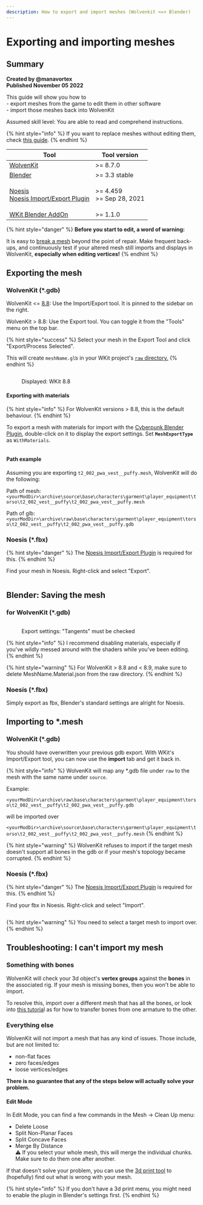 ```yaml
---
description: How to export and import meshes (Wolvenkit <=> Blender)
---
```


# Exporting and importing meshes

## Summary <a href="#summary" id="summary"></a>

**Created by @manavortex**\
**Published November 05 2022**

This guide will show you how to\
\- export meshes from the game to edit them in other software\
\- import those meshes back into WolvenKit

Assumed skill level: You are able to read and comprehend instructions.

{% hint style="info" %}
If you want to replace meshes without editing them, check [this guide](../../modding-guides/items/editing-existing-items/replace-a-player-item-with-an-npc-item.md).
{% endhint %}

| Tool                                                                                                                                                                                                                       | Tool version                       |
| -------------------------------------------------------------------------------------------------------------------------------------------------------------------------------------------------------------------------- | ---------------------------------- |
| [WolvenKit](https://github.com/WolvenKit/Wolvenkit/releases)                                                                                                                                                               | >= 8.7.0                           |
| [Blender](https://www.blender.org/download/)                                                                                                                                                                               | >= 3.3 stable                      |
| <p><a href="https://richwhitehouse.com/index.php?content=inc_projects.php">Noesis</a><br><a href="https://github.com/alphazolam/fmt_CP77mesh?msclkid=384152bfaa5611ecbad0234dbe6a5c45">Noesis Import/Export Plugin</a></p> | <p>>= 4.459<br>>= Sep 28, 2021</p> |
| [WKit Blender AddOn](https://github.com/WolvenKit/Cyberpunk-Blender-add-on)[ ](https://github.com/WolvenKit/Cyberpunk-Blender-add-on)                                                                                      | >= 1.1.0                           |



{% hint style="danger" %}
**Before you start to edit, a word of warning:**

It is easy to [break a mesh](exporting-and-importing-meshes.md#troubleshooting-i-cant-import-my-mesh) beyond the point of repair. Make frequent back-ups, and continuously test if your altered mesh still imports and displays in WolvenKit, **especially when editing vertices!**
{% endhint %}

## Exporting the mesh

### WolvenKit (\*.gdb)

WolvenKit <= [8.8](https://github.com/WolvenKit/WolvenKit/releases/tag/8.8.0): Use the Import/Export tool. It is pinned to the sidebar on the right.

WolvenKit > 8.8: Use the Export tool. You can toggle it from the "Tools" menu on the top bar.

{% hint style="success" %}
Select your mesh in the Export Tool and click "Export/Process Selected".&#x20;

This will create `meshName.glb` in your WKit project's [`raw` directory.](exporting-and-importing-meshes.md#path-example)
{% endhint %}

<figure><img src="../../.gitbook/assets/image (6) (2).png" alt=""><figcaption><p>Displayed: WKit 8.8</p></figcaption></figure>

#### Exporting with materials

{% hint style="info" %}
For WolvenKit versions > 8.8, this is the default behaviour.
{% endhint %}

To export a mesh with materials for import with the [Cyberpunk Blender Plugin](https://github.com/WolvenKit/Cyberpunk-Blender-add-on), double-click on it to display the export settings. Set **`MeshExportType`** as `WithMaterials`.

<figure><img src="../../.gitbook/assets/image (23) (1).png" alt=""><figcaption></figcaption></figure>

#### Path example&#x20;

Assuming you are exporting `t2_002_pwa_vest__puffy.mesh`, WolvenKit will do the following:

Path of mesh: `<yourModDir>\archive\source\base\characters\garment\player_equipment\torso\t2_002_vest__puffy\t2_002_pwa_vest__puffy.mesh`

Path of glb: `<yourModDir>\archive\raw\base\characters\garment\player_equipment\torso\t2_002_vest__puffy\t2_002_pwa_vest__puffy.gdb`

### Noesis (\*.fbx)

{% hint style="danger" %}
The [Noesis Import/Export Plugin](https://github.com/alphazolam/fmt\_CP77mesh?msclkid=384152bfaa5611ecbad0234dbe6a5c45) is required for this.
{% endhint %}

Find your mesh in Noesis. Right-click and select "Export".

<figure><img src="../../.gitbook/assets/noesis_mesh_export.png" alt=""><figcaption></figcaption></figure>

## Blender: Saving the mesh

### for WolvenKit (\*.gdb)

<figure><img src="https://i.imgur.com/eauWYiF.png" alt=""><figcaption><p>Export settings: "Tangents" must be checked</p></figcaption></figure>

{% hint style="info" %}
I recommend disabling materials, especially if you've wildly messed around with the shaders while you've been editing.
{% endhint %}

{% hint style="warning" %}
For WolvenKit > 8.8 and < 8.9, make sure to delete MeshName.Material.json from the raw directory.
{% endhint %}

### Noesis (\*.fbx)

Simply export as fbx, Blender's standard settings are alright for Noesis.

## Importing to \*.mesh

### WolvenKit (\*.gdb)

You should have overwritten your previous gdb export. With WKit's Import/Export tool, you can now use the **import** tab and get it back in.

{% hint style="info" %}
WolvenKit will map any \*.gdb file under `raw` to the mesh with the same name under `source`.

Example:

`<yourModDir>\archive\raw\base\characters\garment\player_equipment\torso\t2_002_vest__puffy\t2_002_pwa_vest__puffy.gdb`&#x20;

will be imported over

`<yourModDir>\archive\source\base\characters\garment\player_equipment\torso\t2_002_vest__puffy\t2_002_pwa_vest__puffy.mesh`
{% endhint %}

{% hint style="warning" %}
WolvenKit refuses to import if the target mesh doesn't support all bones in the gdb or if your mesh's topology became corrupted.
{% endhint %}

### Noesis (\*.fbx)

{% hint style="danger" %}
The [Noesis Import/Export Plugin](https://github.com/alphazolam/fmt\_CP77mesh?msclkid=384152bfaa5611ecbad0234dbe6a5c45) is required for this.
{% endhint %}

Find your fbx in Noesis. Right-click and select "Import".

<figure><img src="../../.gitbook/assets/noesis_mesh_import.png" alt=""><figcaption></figcaption></figure>

{% hint style="warning" %}
You need to select a target mesh to import over.
{% endhint %}

## Troubleshooting: I can't import my mesh

### Something with bones

WolvenKit will check your 3d object's **vertex groups** against the **bones** in the associated rig. If your mesh is missing bones, then you won't be able to import.

To resolve this, import over a different mesh that has all the bones, or look into [this tutoria](https://xbaebsae.jimdofree.com/tutorials/cp2077-transferring-and-expanding-skeletons-in-meshes/)l as for how to transfer bones from one armature to the other.

### Everything else

WolvenKit will not import a mesh that has any kind of issues. Those include, but are not limited to:&#x20;

* non-flat faces
* zero faces/edges
* loose vertices/edges

**There is no guarantee that any of the steps below will actually solve your problem.**&#x20;

#### **Edit Mode**

In Edit Mode, you can find a few commands in the Mesh -> Clean Up menu:

* Delete Loose
* Split Non-Planar Faces
* Split Concave Faces
* Merge By Distance\
  ⚠ If you select your whole mesh, this will merge the individual chunks. Make sure to do them one after another.

If that doesn't solve your problem, you can use the [3d print tool](https://docs.blender.org/manual/en/latest/addons/mesh/3d\_print\_toolbox.html) to (hopefully) find out what is wrong with your mesh.

{% hint style="info" %}
If you don't have a 3d print menu, you might need to enable the plugin in Blender's settings first.
{% endhint %}

